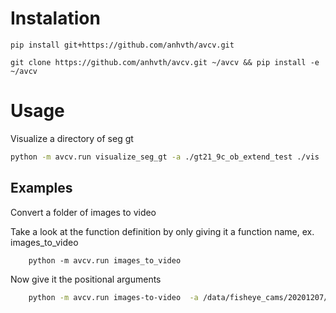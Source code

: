 # Instalation
```
pip install git+https://github.com/anhvth/avcv.git
```
```
git clone https://github.com/anhvth/avcv.git ~/avcv && pip install -e ~/avcv
```
# Usage
Visualize a directory of seg gt
```bash
python -m avcv.run visualize_seg_gt -a ./gt21_9c_ob_extend_test ./vis
```
## Examples
Convert a folder of images to video

Take a look at the function definition by only giving it a function name, ex. images_to_video
```
    python -m avcv.run images_to_video
```
Now give it the positional arguments
```bash
    python -m avcv.run images-to-video  -a /data/fisheye_cams/20201207/timecity_T13_1/ ../output.mp4
```



